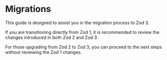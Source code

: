 # Migrations

This guide is designed to assist you in the migration process to Zod 3.

If you are transitioning directly from Zod 1, it is recommended to review the changes introduced in both Zod 2 and Zod 3.

For those upgrading from Zod 2 to Zod 3, you can proceed to the next steps without reviewing the Zod 1 changes.
